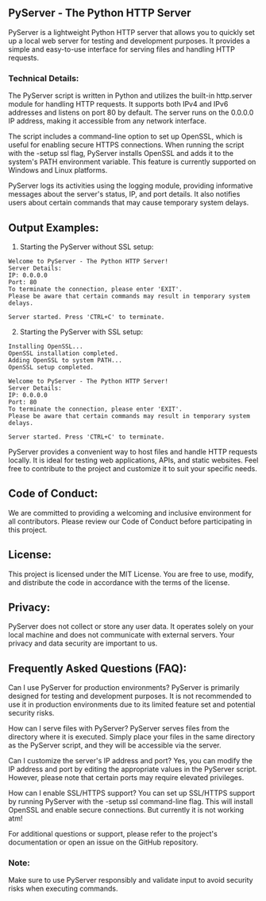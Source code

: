 ## PyServer - The Python HTTP Server

PyServer is a lightweight Python HTTP server that allows you to quickly set up a local web server for testing and development purposes. It provides a simple and easy-to-use interface for serving files and handling HTTP requests.

### Technical Details:

The PyServer script is written in Python and utilizes the built-in http.server module for handling HTTP requests. It supports both IPv4 and IPv6 addresses and listens on port 80 by default. The server runs on the 0.0.0.0 IP address, making it accessible from any network interface.

The script includes a command-line option to set up OpenSSL, which is useful for enabling secure HTTPS connections. When running the script with the -setup ssl flag, PyServer installs OpenSSL and adds it to the system's PATH environment variable. This feature is currently supported on Windows and Linux platforms.

PyServer logs its activities using the logging module, providing informative messages about the server's status, IP, and port details. It also notifies users about certain commands that may cause temporary system delays.

## Output Examples:

1. Starting the PyServer without SSL setup:
```batch
Welcome to PyServer - The Python HTTP Server!
Server Details:
IP: 0.0.0.0
Port: 80
To terminate the connection, please enter 'EXIT'.
Please be aware that certain commands may result in temporary system delays.

Server started. Press 'CTRL+C' to terminate.
```

2. Starting the PyServer with SSL setup:
```batch
Installing OpenSSL...
OpenSSL installation completed.
Adding OpenSSL to system PATH...
OpenSSL setup completed.

Welcome to PyServer - The Python HTTP Server!
Server Details:
IP: 0.0.0.0
Port: 80
To terminate the connection, please enter 'EXIT'.
Please be aware that certain commands may result in temporary system delays.

Server started. Press 'CTRL+C' to terminate.
```
PyServer provides a convenient way to host files and handle HTTP requests locally. It is ideal for testing web applications, APIs, and static websites. Feel free to contribute to the project and customize it to suit your specific needs.

## Code of Conduct:

We are committed to providing a welcoming and inclusive environment for all contributors. Please review our Code of Conduct before participating in this project.

## License:

This project is licensed under the MIT License. You are free to use, modify, and distribute the code in accordance with the terms of the license.

## Privacy:

PyServer does not collect or store any user data. It operates solely on your local machine and does not communicate with external servers. Your privacy and data security are important to us.

## Frequently Asked Questions (FAQ):

Can I use PyServer for production environments?
PyServer is primarily designed for testing and development purposes. It is not recommended to use it in production environments due to its limited feature set and potential security risks.

How can I serve files with PyServer?
PyServer serves files from the directory where it is executed. Simply place your files in the same directory as the PyServer script, and they will be accessible via the server.

Can I customize the server's IP address and port?
Yes, you can modify the IP address and port by editing the appropriate values in the PyServer script. However, please note that certain ports may require elevated privileges.

How can I enable SSL/HTTPS support?
You can set up SSL/HTTPS support by running PyServer with the -setup ssl command-line flag. This will install OpenSSL and enable secure connections. But currently it is not working atm!

For additional questions or support, please refer to the project's documentation or open an issue on the GitHub repository.

### Note:
Make sure to use PyServer responsibly and validate input to avoid security risks when executing commands.